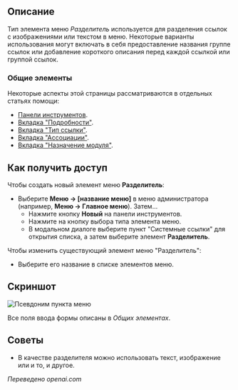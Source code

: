 <!-- Filename: Help4.x:Menu_Item:_Separator / Display title: Разделитель  -->

## Описание

Тип элемента меню *Разделитель* используется для разделения ссылок с изображениями или текстом в меню. Некоторые варианты использования могут включать в себя предоставление названия группе ссылок или добавление короткого описания перед каждой ссылкой или группой ссылок.

### Общие элементы

Некоторые аспекты этой страницы рассматриваются в отдельных статьях помощи:

* [Панели инструментов](jdocmanual?article=help/common-elements/toolbars).
* [Вкладка "Подробности"](jdocmanual?article=help/menu-items-common/menu-item-details).
* [Вкладка "Тип ссылки"](jdocmanual?article=help/menu-items-common/menu-item-link-type).
* [Вкладка "Ассоциации"](jdocmanual?article=help/common-elements/edit-associations).
* [Вкладка "Назначение модуля"](jdocmanual?article=help/menu-items-common/menu-item-module-assignment).

## Как получить доступ

Чтобы создать новый элемент меню **Разделитель**:

- Выберите **Меню → \[название меню\]** в меню администратора
  (например, **Меню → Главное меню**). Затем...
  - Нажмите кнопку **Новый** на панели инструментов.
  - Нажмите на кнопку выбора типа элемента меню.
  - В модальном диалоге выберите пункт "Системные ссылки" для открытия списка,
    а затем выберите элемент **Разделитель**.

Чтобы изменить существующий элемент меню "Разделитель":

- Выберите его название в списке элементов меню.

## Скриншот

![Псевдоним пункта меню](../../../ru/images/menu-items/system-links-separator-details-tab.png)

Все поля ввода формы описаны в *Общих элементах*.

## Советы

- В качестве разделителя можно использовать текст, изображение или и то, и другое.

*Переведено openai.com*  

